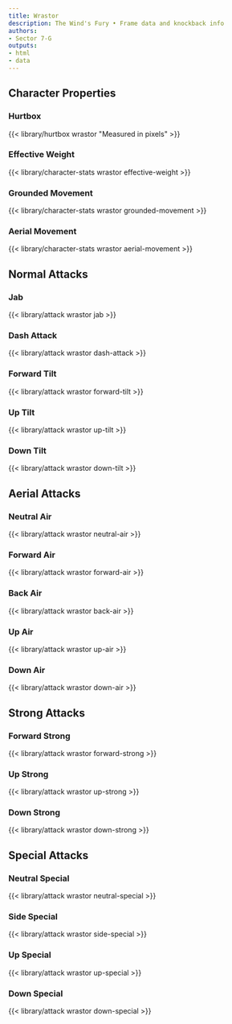 ```yaml
---
title: Wrastor
description: The Wind's Fury • Frame data and knockback info
authors:
- Sector 7-G
outputs:
- html
- data
---
```


## Character Properties
### Hurtbox
{{< library/hurtbox wrastor "Measured in pixels" >}}
### Effective Weight
{{< library/character-stats wrastor effective-weight >}}
### Grounded Movement
{{< library/character-stats wrastor grounded-movement >}}
### Aerial Movement
{{< library/character-stats wrastor aerial-movement >}}

## Normal Attacks
### Jab
{{< library/attack wrastor jab >}}
### Dash Attack
{{< library/attack wrastor dash-attack >}}
### Forward Tilt
{{< library/attack wrastor forward-tilt >}}
### Up Tilt
{{< library/attack wrastor up-tilt >}}
### Down Tilt
{{< library/attack wrastor down-tilt >}}

## Aerial Attacks
### Neutral Air
{{< library/attack wrastor neutral-air >}}
### Forward Air
{{< library/attack wrastor forward-air >}}
### Back Air
{{< library/attack wrastor back-air >}}
### Up Air
{{< library/attack wrastor up-air >}}
### Down Air
{{< library/attack wrastor down-air >}}

## Strong Attacks
### Forward Strong
{{< library/attack wrastor forward-strong >}}
### Up Strong
{{< library/attack wrastor up-strong >}}
### Down Strong
{{< library/attack wrastor down-strong >}}

## Special Attacks
### Neutral Special
{{< library/attack wrastor neutral-special >}}
### Side Special
{{< library/attack wrastor side-special >}}
### Up Special
{{< library/attack wrastor up-special >}}
### Down Special
{{< library/attack wrastor down-special >}}

